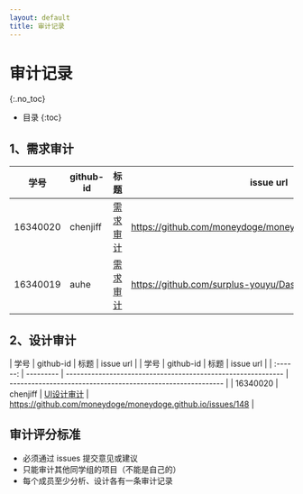```yaml
---
layout: default
title: 审计记录
---
```


# 审计记录
{:.no_toc}

* 目录
{:toc}

## 1、需求审计

|   学号   | github-id | 标题                                                         | issue url                                                   |
| :------: | --------- | ------------------------------------------------------------ | ----------------------------------------------------------- |
| 16340020 | chenjiff  | [需求审计](https://github.com/moneydoge/moneydoge.github.io/issues/149) | https://github.com/moneydoge/moneydoge.github.io/issues/149 |
| 16340019 | auhe  | [需求审计](https://github.com/surplus-youyu/Dashboard/issues/19) | https://github.com/surplus-youyu/Dashboard/issues/19 |

## 2、设计审计

| 学号 | github-id | 标题 | issue url |
|   学号   | github-id | 标题                                                         | issue url                                                   |
| :------: | --------- | ------------------------------------------------------------ | ----------------------------------------------------------- |
| 16340020 | chenjiff  | [UI设计审计](https://github.com/moneydoge/moneydoge.github.io/issues/148) | https://github.com/moneydoge/moneydoge.github.io/issues/148 |


## 审计评分标准

* 必须通过 issues 提交意见或建议
* 只能审计其他同学组的项目（不能是自己的）
* 每个成员至少分析、设计各有一条审计记录
